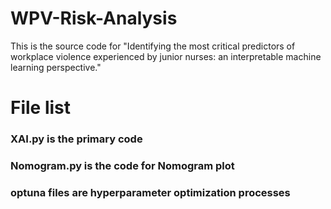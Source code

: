 # WPV-Risk-Analysis
This is the source code for "Identifying the most critical predictors of workplace violence experienced by junior nurses: an interpretable machine learning perspective."
# File list
### XAI.py is the primary code
### Nomogram.py is the code for Nomogram plot
### __optuna__ files are hyperparameter optimization processes
